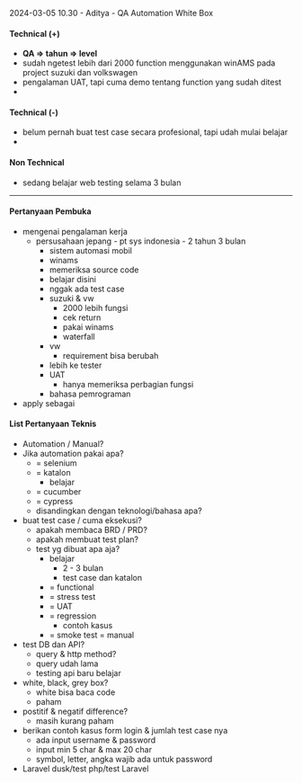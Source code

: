 2024-03-05 10.30 - Aditya - QA Automation White Box

#### Technical (+) 

- **QA => tahun => level**  
- sudah ngetest lebih dari 2000 function menggunakan winAMS pada project suzuki dan volkswagen
- pengalaman UAT, tapi cuma demo tentang function yang sudah ditest
- 

#### Technical (-)  

- belum pernah buat test case secara profesional, tapi udah mulai belajar
- 

#### Non Technical  

- sedang belajar web testing selama 3 bulan

---

#### Pertanyaan Pembuka

- mengenai pengalaman kerja  
	- persusahaan jepang - pt sys indonesia - 2 tahun 3 bulan
		- sistem automasi mobil
		- winams
		- memeriksa source code
		- belajar disini
		- nggak ada test case
		- suzuki & vw
			- 2000 lebih fungsi
			- cek return
			- pakai winams
			- waterfall
		- vw
			- requirement bisa berubah
		- lebih ke tester
		- UAT
			- hanya memeriksa perbagian fungsi
		- bahasa pemrograman
- apply sebagai


#### List Pertanyaan Teknis

- Automation / Manual?  
- Jika automation pakai apa?
	- = selenium
	- = katalon
		- belajar
	- = cucumber
	- = cypress
	- disandingkan dengan teknologi/bahasa apa?
- buat test case / cuma eksekusi?
	- apakah membaca BRD / PRD?
	- apakah membuat test plan?
	- test yg dibuat apa aja?
		- belajar
			- 2  - 3 bulan
			- test case dan katalon
		- = functional
		- = stress test
		- = UAT
		- = regression
			- contoh kasus
		- = smoke test = manual
- test DB dan API?
	- query & http method?
	- query udah lama
	- testing api baru belajar
- white, black, grey box?
	- white bisa baca code
	- paham
- postitif & negatif difference?
	- masih kurang paham
- berikan contoh kasus form login & jumlah test case nya
	- ada input username & password
	- input min 5 char & max 20 char
	- symbol, letter, angka wajib ada untuk password
- Laravel dusk/test php/test Laravel